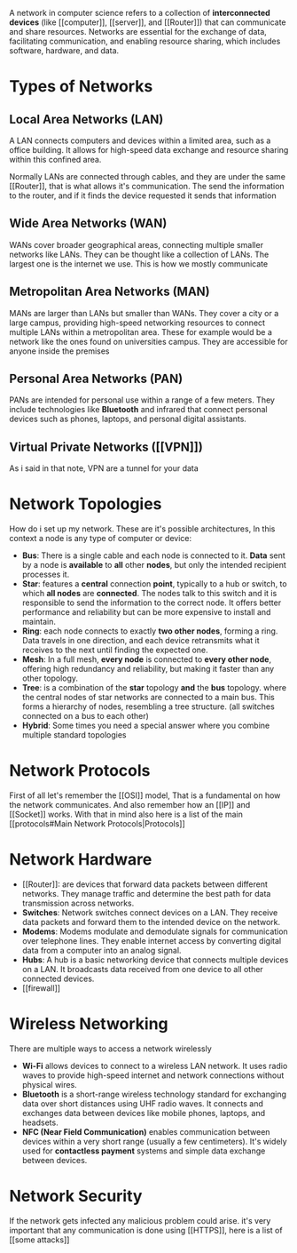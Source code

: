 A network in computer science refers to a collection of **interconnected devices** (like [[computer]], [[server]], and [[Router]]) that can communicate and share resources. Networks are essential for the exchange of data, facilitating communication, and enabling resource sharing, which includes software, hardware, and data.

# Types of Networks

## Local Area Networks (LAN)

A LAN connects computers and devices within a limited area, such as a office building. It allows for high-speed data exchange and resource sharing within this confined area.

Normally LANs are connected through cables, and they are under the same [[Router]], that is what allows it's communication. The send the information to the router, and if it finds the device requested it sends that information 

## Wide Area Networks (WAN)

WANs cover broader geographical areas, connecting multiple smaller networks like LANs. They can be thought like a collection of LANs. The largest one is the internet we use. This is how we mostly communicate

## Metropolitan Area Networks (MAN)

MANs are larger than LANs but smaller than WANs. They cover a city or a large campus, providing high-speed networking resources to connect multiple LANs within a metropolitan area. These for example would be a network like the ones found on universities campus. They are accessible for anyone inside the premises

## Personal Area Networks (PAN)

PANs are intended for personal use within a range of a few meters. They include technologies like **Bluetooth** and infrared that connect personal devices such as phones, laptops, and personal digital assistants.

## Virtual Private Networks ([[VPN]])

As i said in that note, VPN are a tunnel for your data
# Network Topologies
How do i set up my network. These are it's possible architectures, In this context a node is any type of computer or device:
- **Bus**: There is a single cable and each node is connected to it. **Data** sent by a node is **available** to **all** other **nodes**, but only the intended recipient processes it.
- **Star**: features a **central** connection **point**, typically to a hub or switch, to which **all nodes** are **connected**. The nodes talk to this switch and it is responsible to send the information to the correct node. It offers better performance and reliability but can be more expensive to install and maintain.
- **Ring**: each node connects to exactly **two other nodes**, forming a ring. Data travels in one direction, and each device retransmits what it receives to the next until finding the expected one.
- **Mesh**: In a full mesh, **every node** is connected to **every other node**, offering high redundancy and reliability, but making it faster than any other topology.
- **Tree**: is a combination of the **star** topology **and** the **bus**  topology. where the central nodes of star networks are connected to a main bus. This forms a hierarchy of nodes, resembling a tree structure. (all switches connected on a bus to each other)
- **Hybrid**: Some times you need a special answer where you combine multiple standard topologies 
# Network Protocols

First of all let's remember the [[OSI]] model, That is a fundamental on how the network communicates. And also remember how an [[IP]] and [[Socket]] works. With that in mind also here is a list of the main [[protocols#Main Network Protocols|Protocols]]

# Network Hardware

- [[Router]]: are devices that forward data packets between different networks. They manage traffic and determine the best path for data transmission across networks.
- **Switches**: Network switches connect devices on a LAN. They receive data packets and forward them to the intended device on the network.
- **Modems**: Modems modulate and demodulate signals for communication over telephone lines. They enable internet access by converting digital data from a computer into an analog signal.
- **Hubs**: A hub is a basic networking device that connects multiple devices on a LAN. It broadcasts data received from one device to all other connected devices.
- [[firewall]]

# Wireless Networking
There are multiple ways to access a network wirelessly

- **Wi-Fi** allows devices to connect to a wireless LAN network. It uses radio waves to provide high-speed internet and network connections without physical wires.
- **Bluetooth** is a short-range wireless technology standard for exchanging data over short distances using UHF radio waves. It connects and exchanges data between devices like mobile phones, laptops, and headsets.
- **NFC (Near Field Communication)** enables communication between devices within a very short range (usually a few centimeters). It's widely used for **contactless payment** systems and simple data exchange between devices.

# Network Security

If the network gets infected any malicious problem could arise. it's very important that any communication is done using [[HTTPS]], here is a list of [[some attacks]]
